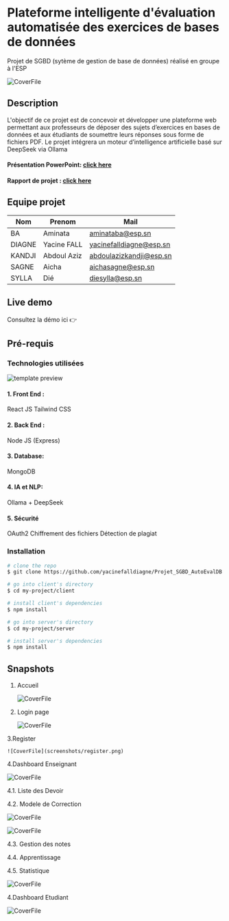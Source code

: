 # Plateforme intelligente d'évaluation automatisée des exercices de bases de données

Projet de SGBD (sytème de gestion de base de données) réalisé en groupe à l'ESP

 ![CoverFile](screenshots/cover.png)


## Description

L'objectif de ce projet est de concevoir et développer une plateforme web permettant aux professeurs de déposer des sujets d’exercices en bases de données et aux étudiants de soumettre leurs réponses sous forme de fichiers PDF. Le projet intégrera un moteur d’intelligence artificielle basé sur DeepSeek via Ollama

#### Présentation PowerPoint: [click here](https://docs.google.com/presentation/d/1d46KOFQ03woHup8jB9OGuX279hMweZSu3i3uLnbdmrg/edit?usp=sharing)  <br>
#### Rapport de projet : [click here](https://docs.google.com/document/d/1mHV5iMTsdMGgk3-IY0vaUpcdU9FVqR830LmGinHtauU/edit?usp=sharing)


## Equipe projet

|Nom       |Prenom         |Mail                                                        |
|----------|---------------|------------------------------------------------------------|
|BA        |Aminata        |[aminataba@esp.sn](mailto:aminataba@esp.sn)                 |
|DIAGNE    |Yacine FALL    |[yacinefalldiagne@esp.sn](mailto:yacinefalldiagne@esp.sn)   |
|KANDJI    |Abdoul Aziz    |[abdoulazizkandji@esp.sn](mailto:abdoulazizkandji@esp.sn)   |
|SAGNE     |Aicha          |[aichasagne@esp.sn](mailto:aichasagne@esp.sn)               |
|SYLLA     |Dié            |[diesylla@esp.sn](mailto:diesylla@esp.sn)                   |

## Live demo

 Consultez la démo ici 👉️ <!-- [https://mosaic.cruip.com/](https://mosaic.cruip.com/) -->

## Pré-requis


### Technologies utilisées

![template preview](https://github.com/yacinefalldiagne/Projet_SGBD_AutoEvalDB/blob/amina/screenshots/technologies.png)

#### 1. Front End :
  React JS
  Tailwind CSS
  
#### 2. Back End :
  Node JS (Express)
  
#### 3. Database:
  MongoDB

#### 4. IA et NLP:
  Ollama + DeepSeek

#### 5. Sécurité
  OAuth2
  Chiffrement des fichiers 
  Détection de plagiat


### Installation
``` bash
# clone the repo
$ git clone https://github.com/yacinefalldiagne/Projet_SGBD_AutoEvalDB.git my-project

# go into client's directory
$ cd my-project/client

# install client's dependencies
$ npm install

# go into server's directory
$ cd my-project/server

# install server's dependencies
$ npm install
```

## Snapshots

1. Accueil
   
    ![CoverFile](screenshots/accueil.png)

<!-- ![homepg](https://github.com/Ousmane-java/projetSGBD/blob/main/snapshots/accueil.png) -->

2. Login page
   
    ![CoverFile](screenshots/login.png)

<!-- ![loginpg](https://github.com/Ousmane-java/projetSGBD/blob/main/snapshots/page-connexion.png) -->

3.Register

    ![CoverFile](screenshots/register.png)
    

4.Dashboard Enseignant


   ![CoverFile](screenshots/add_file.png)
   

 4.1. Liste des Devoir
 
 
 4.2. Modele de Correction
 
 
   ![CoverFile](screenshots/view_correction.png)

   ![CoverFile](screenshots/view_pdf.png)
    
 4.3. Gestion des notes 
 
 4.4. Apprentissage
 
 4.5. Statistique 
 
![CoverFile](screenshots/Capture_d_ecran_2025-03-18_224801.png)

4.Dashboard Etudiant

![CoverFile](screenshots/Capture_d_ecran_2025-03-18_224907.png)




 
 
 

 




